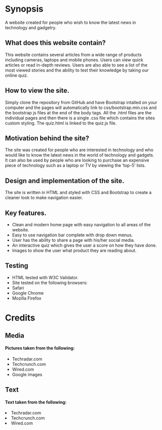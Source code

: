 <h1>Synopsis</h1>

A website created for people who wish to know the latest news in technology and gadgetry.

<h2>What does this website contain?</h2>

This website contains several articles from a wide range of products including cameras, laptops and mobile phones. Users can view quick articles or read in-depth reviews. Users are also able to see a list of the most viewed stories and the ability to test their knowledge by taking our online quiz.

<h2>How to view the site.</h2>

Simply clone the repository from GitHub and have Bootstrap intalled on your computer and the pages will automatically link to css/bootstrap.min.css and the bootstrap js files at the end of the body tags.
All the .html files are the individual pages and then there is a single .css file which contains the sites custom styling.
The quiz.html is linked to the quiz.js file.

<h2>Motivation behind the site?</h2>

The site was created for people who are interested in technology and who would like to know the latest news in the world of technology and gadgets. It can also be used by people who are looking to purchase an expensive piece of technology such as a laptop or TV by viewing the ‘top-5’ lists.

<h2>Design and implementation of the site.</h2>

The site is written in HTML and styled with CSS and Bootstrap to create a cleaner look to make navigation easier.

<h2>Key features.</h2>

*	Clean and modern home page with easy navigation to all areas of the website.
*	Easy to use navigation bar complete with drop down menus.
*	User has the ability to share a page with his/her social media.
*	An interactive quiz which gives the user a score on how they have done.
*	Images to show the user what product they are reading about.

<h2>Testing</h2>

<ul>
 <li>	HTML tested with W3C Validator.</li>
 <li>Site tested on the following browsers:</li>
 <li>Safari</li>
 <li>	Google Chrome</li>
 <li>Mozilla Firefox</li>
</ul>

<h1>Credits</h1>

<h2>Media</h2>

<h4>Pictures taken from the following:</h4>
<ul> 
 <li>Techradar.com</li>
  <li>Techcrunch.com</li>
  <li>Wired.com</li>
 <li>Google images</li>
</ul>

<h2>Text</h2>

<h4>Text taken from the following:</h4>
  <li>Techradar.com</li>
  <li>Techcrunch.com</li>
  <li>Wired.com</li>
